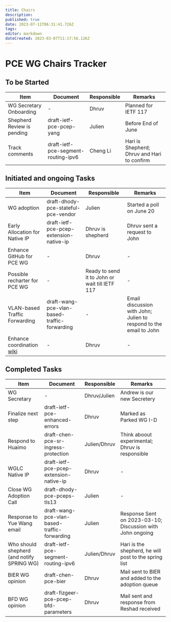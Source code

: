 ```yaml
---
title: Chairs
description: 
published: true
date: 2023-07-11T06:31:41.726Z
tags: 
editor: markdown
dateCreated: 2023-03-07T11:17:56.126Z
---
```


# PCE WG Chairs Tracker

## To be Started
|Item|Document|Responsible|Remarks|
|---|---|---|---|
| WG Secretary Onboarding | - | Dhruv | Planned for IETF 117 |
| Shepherd Review is pending| draft-ietf-pce-pcep-yang| Julien | Before End of June |
| Track comments | draft-ietf-pce-segment-routing-ipv6 | Cheng Li | Hari is Shepherd; Dhruv and Hari to confirm | 




## Initiated and ongoing Tasks
|Item|Document|Responsible|Remarks|
|---|---|---|---|
| WG adoption | draft-dhody-pce-stateful-pce-vendor | Julien | Started a poll on June 20 |
| Early Allocation for Native IP | draft-ietf-pce-pcep-extension-native-ip | Dhruv is shepherd | Dhruv sent a request to John|
| Enhance GitHub for PCE WG | - | Dhruv | - |
| Possible recharter for PCE WG | - | Ready to send it to John or wait till IETF 117 | - |
| VLAN-based Traffic Forwarding|draft-wang-pce-vlan-based-traffic-forwarding|-|Email discussion with John; Julien to respond to the email to John|
| Enhance coordination [wiki](https://wiki.ietf.org/group/pce/coordination) | - | Dhruv | - |

## Completed Tasks
|Item|Document|Responsible|Remarks|
|---|---|---|---|
| WG Secretary | - | Dhruv/Julien | Andrew is our new Secretery |
| Finalize next step | draft-ietf-pce-enhanced-errors | Dhruv | Marked as Parked WG I-D |
|Respond to Huaimo | draft-chen-pce-sr-ingress-protection | Julien/Dhruv | Think aboout experimental; Dhruv is responsible |
| WGLC Native IP | draft-ietf-pce-pcep-extension-native-ip | Dhruv | - |
| Close WG Adoption Call | draft-dhody-pce-pceps-tls13 | Julien | - |
|Response to Yue Wang email| draft-wang-pce-vlan-based-traffic-forwarding | Julien | Response Sent on 2023-03-10; Discussion with John ongoing |
|Who should shepherd (and notify SPRING WG) | draft-ietf-pce-segment-routing-ipv6 | Julien/Dhruv | Hari is the shepherd, he will post to the spring list | 
|BIER WG opinion|draft-chen-pce-bier|Dhruv|Mail sent to BIER and added to the adoption queue|
|BFD WG opinion|draft-fizgeer-pce-pcep-bfd-parameters|Dhruv|Mail sent and response from Reshad received|
